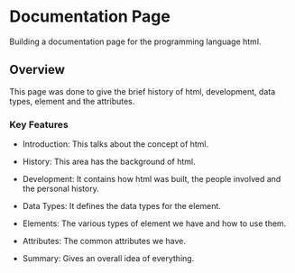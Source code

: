 # Documentation Page
Building a documentation page for the programming language html.

## Overview
This page was done to give the brief history of 
html, development, data types, element and the attributes.

### Key Features

- Introduction: This talks about the concept of html.

- History: This area has the background of html.

- Development: It contains how html was built, 
the people involved and the personal history.

- Data Types: It defines the data types for the element.

- Elements: The various types of element we have and how to use them.

- Attributes: The common attributes we have.

- Summary: Gives an overall idea of everything.
